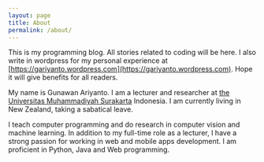 ```yaml
---
layout: page
title: About
permalink: /about/
---
```

This is my programming blog. All stories related to coding will be here. I also write in wordpress for my personal experience at [https://gariyanto.wordpress.com](https://gariyanto.wordpress.com). Hope it will give benefits for all readers.

My name is Gunawan Ariyanto. I am a lecturer and researcher at [the Universitas Muhammadiyah Surakarta](http://www.ums.ac.id) Indonesia. I am currently living in New Zealand, taking a sabatical leave.

I teach computer programming and do research in computer vision and machine learning. In addition to my full-time role as a lecturer, I have a strong passion for working in web and mobile apps development.  I am proficient in Python, Java and Web programming. 